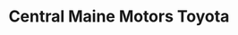 ---
title: "Central Maine Motors Toyota"
url: /waterville/central-maine-motors-toyota/
shop: Autohaus
---